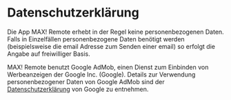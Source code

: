 # Datenschutzerklärung

Die App MAX! Remote erhebt in der Regel keine personenbezogenen Daten.
Falls in Einzelfällen personenbezogene Daten benötigt werden (beispielsweise die email Adresse zum Senden einer email) so erfolgt die Angabe auf freiwilliger Basis.

MAX! Remote benutzt Google AdMob, einen Dienst zum Einbinden von Werbeanzeigen der Google Inc. (Google). Details zur Verwendung personenbezogener Daten von Google AdMob sind der 
<a href="http://www.google.com/policies/privacy/partners/">Datenschutzerklärung</a> von Google zu entnehmen.
